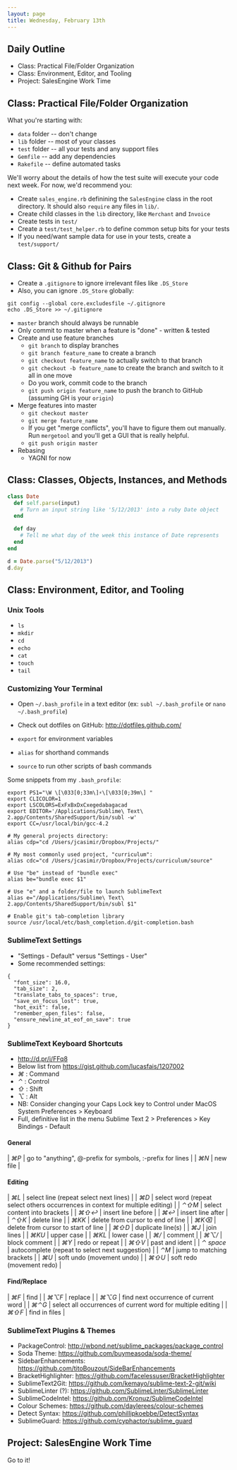 ```yaml
---
layout: page
title: Wednesday, February 13th
---
```


## Daily Outline

* Class: Practical File/Folder Organization
* Class: Environment, Editor, and Tooling
* Project: SalesEngine Work Time

## Class: Practical File/Folder Organization

What you're starting with:

* `data` folder -- don't change
* `lib` folder -- most of your classes
* `test` folder -- all your tests and any support files
* `Gemfile` -- add any dependencies
* `Rakefile` -- define automated tasks

We'll worry about the details of how the test suite will execute your code next week. For now, we'd recommend you:

* Create `sales_engine.rb` definining the `SalesEngine` class in the root directory. It should also `require` any files in `lib/`.
* Create child classes in the `lib` directory, like `Merchant` and `Invoice`
* Create tests in `test/`
* Create a `test/test_helper.rb` to define common setup bits for your tests
* If you need/want sample data for use in your tests, create a `test/support/`

## Class: Git & Github for Pairs

* Create a `.gitignore` to ignore irrelevant files like `.DS_Store`
* Also, you can ignore `.DS_Store` globally:

```
git config --global core.excludesfile ~/.gitignore
echo .DS_Store >> ~/.gitignore
```

* `master` branch should always be runnable
* Only commit to master when a feature is "done" - written & tested
* Create and use feature branches
  * `git branch` to display branches
  * `git branch feature_name` to create a branch
  * `git checkout feature_name` to actually switch to that branch
  * `git checkout -b feature_name` to create the branch and switch to it all in one move
  * Do you work, commit code to the branch
  * `git push origin feature_name` to push the branch to GitHub (assuming GH is your `origin`)
* Merge features into master
  * `git checkout master`
  * `git merge feature_name`
  * If you get "merge conflicts", you'll have to figure them out manually. Run `mergetool` and you'll get a GUI that is really helpful.
  * `git push origin master`
* Rebasing
  * YAGNI for now

## Class: Classes, Objects, Instances, and Methods

```ruby
class Date
  def self.parse(input)
    # Turn an input string like '5/12/2013' into a ruby Date object
  end

  def day
    # Tell me what day of the week this instance of Date represents
  end
end

d = Date.parse("5/12/2013")
d.day
```

## Class: Environment, Editor, and Tooling

### Unix Tools

* `ls`
* `mkdir`
* `cd`
* `echo`
* `cat`
* `touch`
* `tail`

### Customizing Your Terminal

* Open `~/.bash_profile` in a text editor (ex: `subl ~/.bash_profile` or `nano ~/.bash_profile`)
* Check out dotfiles on GitHub: http://dotfiles.github.com/

* `export` for environment variables
* `alias` for shorthand commands
* `source` to run other scripts of bash commands

Some snippets from my `.bash_profile`:

```
export PS1="\W \[\033[0;33m\]⚡\[\033[0;39m\] "
export CLICOLOR=1
export LSCOLORS=ExFxBxDxCxegedabagacad
export EDITOR='/Applications/Sublime\ Text\ 2.app/Contents/SharedSupport/bin/subl -w'
export CC=/usr/local/bin/gcc-4.2

# My general projects directory:
alias cdp="cd /Users/jcasimir/Dropbox/Projects/"

# My most commonly used project, "curriculum":
alias cdc="cd /Users/jcasimir/Dropbox/Projects/curriculum/source"

# Use "be" instead of "bundle exec"
alias be="bundle exec $1"

# Use "e" and a folder/file to launch SublimeText
alias e="/Applications/Sublime\ Text\ 2.app/Contents/SharedSupport/bin/subl $1"

# Enable git's tab-completion library
source /usr/local/etc/bash_completion.d/git-completion.bash
```

### SublimeText Settings

* "Settings - Default" versus "Settings - User"
* Some recommended settings:

```
{
  "font_size": 16.0,
  "tab_size": 2,
  "translate_tabs_to_spaces": true,
  "save_on_focus_lost": true,
  "hot_exit": false,
  "remember_open_files": false,
  "ensure_newline_at_eof_on_save": true
}
```

### SublimeText Keyboard Shortcuts

* http://d.pr/i/FFq8
* Below list from https://gist.github.com/lucasfais/1207002
* *⌘* : Command
* *⌃* : Control
* *⇧* : Shift
* *⌥* : Alt
* NB: Consider changing your Caps Lock key to Control under MacOS System Preferences > Keyboard
* Full, definitive list in the menu Sublime Text 2 > Preferences > Key Bindings - Default

#### General
 
| *⌘P* | go to "anything", @-prefix for symbols, :-prefix for lines |
| *⌘N* | new file |
 
#### Editing
 
| *⌘L* | select line (repeat select next lines) |
| *⌘D* | select word (repeat select others occurrences in context for multiple editing) |
| *⌃⇧M* | select content into brackets |
| *⌘⇧↩* | insert line before |
| *⌘↩* | insert line after |
| *⌃⇧K* | delete line |
| *⌘KK* | delete from cursor to end of line |
| *⌘K⌫* | delete from cursor to start of line |
| *⌘⇧D* | duplicate line(s) |
| *⌘J* | join lines |
| *⌘KU* | upper case |
| *⌘KL* | lower case |
| *⌘/* | comment |
| *⌘⌥/* | block comment |
| *⌘Y* | redo or repeat |
| *⌘⇧V* | past and ident |
| *⌃ space* | autocomplete (repeat to select next suggestion) |
| *⌃M* | jump to matching brackets |
| *⌘U* | soft undo (movement undo) |
| *⌘⇧U* | soft redo (movement redo) |

#### Find/Replace
 
| *⌘F* | find |
| *⌘⌥F* | replace |
| *⌘⌥G* | find next occurrence of current word |
| *⌘⌃G* | select all occurrences of current word for multiple editing |
| *⌘⇧F* | find in files |

### SublimeText Plugins & Themes

* PackageControl: http://wbond.net/sublime_packages/package_control
* Soda Theme: https://github.com/buymeasoda/soda-theme/
* SidebarEnhancements: https://github.com/titoBouzout/SideBarEnhancements
* BracketHighlighter: https://github.com/facelessuser/BracketHighlighter
* SublimeText2Git: https://github.com/kemayo/sublime-text-2-git/wiki
* SublimeLinter (?): https://github.com/SublimeLinter/SublimeLinter
* SublimeCodeIntel: https://github.com/Kronuz/SublimeCodeIntel
* Colour Schemes: https://github.com/daylerees/colour-schemes
* Detect Syntax: https://github.com/phillipkoebbe/DetectSyntax
* SublimeGuard: https://github.com/cyphactor/sublime_guard

## Project: SalesEngine Work Time

Go to it!
